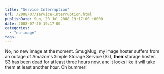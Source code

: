 ```yaml
---
title: "Service Interruption"
url: /2008/07/service-interruption.html
publishDate: Sun, 20 Jul 2008 19:17:00 +0000
date: 2008-07-20 19:17:00
categories: 
  - "no-image"
tags: 
---
```

No, no new image at the moment. SmugMug, my image hoster suffers from an outage of Amazon's Simple Storage Service (S3), <span style="font-weight: bold;">their</span> storage hoster. S3 has been dead for at least three hours now, and it looks like it will take them at least another hour. Oh bummer!
